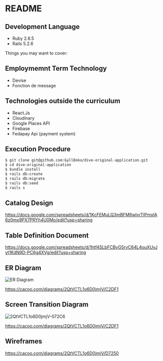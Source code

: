 # README

## Development Language

- Ruby 2.6.5
- Rails 5.2.6

Things you may want to cover:

## Employmemnt Term Technology

- Devise
- Fonction de message

## Technologies outside the curriculum

- React.Js
- Cloudinary
- Google Places API
- Firebase
- Fedapay Api (payment system)

## Execution Procedure

```bash
$ git clone git@github.com:GyllDoko/dive-original-application.git
$ cd dive-original-application
$ bundle install
$ rails db:create
$ rails db:migrate
$ rails db:seed
$ rails s
```

## Catalog Design

https://docs.google.com/spreadsheets/d/1KcFEMuLQ3mBFM6wlvrTIPmxIA6z0mx9PX7PRYh4U0Mo/edit?usp=sharing

## Table Definition Document

https://docs.google.com/spreadsheets/d/1htf4SLbFCByG5rvC64L4ouXUvJyt1KdN9D-PC6g4XVg/edit?usp=sharing

## ER Diagram

![ER Diagram](https://user-images.githubusercontent.com/58073797/135597564-e825e66d-0569-4279-aaea-1084ec2ce4fc.png)

https://cacoo.com/diagrams/2QtVCTL1o6D0jmjV/C2DF1

## Screen Transition Diagram

![2QtVCTL1o6D0jmjV-072C6](https://user-images.githubusercontent.com/58073797/135506744-ddca766f-13e6-4bf6-a6c2-9d1514815663.png)

https://cacoo.com/diagrams/2QtVCTL1o6D0jmjV/C2DF1

## Wireframes

https://cacoo.com/diagrams/2QtVCTL1o6D0jmjV/D7250
